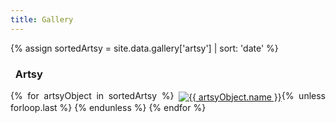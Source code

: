 ```yaml
---
title: Gallery
---
```


{% assign sortedArtsy = site.data.gallery['artsy'] | sort: 'date' %}

<h3 id="artsy">
  <i aria-hidden="true" class="fa fa-paint-brush"></i>&nbsp; Artsy
</h3>
<p style="text-align: justify;">
  {% for artsyObject in sortedArtsy %}
  <a href="{{ site.uri.assets }}/gallery/artsy/{{ artsyObject.image.full.file }}" rel="me" target="_blank" title="{{ artsyObject.name }}"><img
    alt="{{ artsyObject.name }}" height="{{ artsyObject.image.thumb.height }}" src="{{ site.uri.assets }}/gallery/artsy/{{ artsyObject.image.thumb.file }}"
    style="border: 0px; vertical-align: middle;" width="{{ artsyObject.image.thumb.width }}" /></a>{% unless forloop.last %}&nbsp;{% endunless %}
  {% endfor %}
</p>
